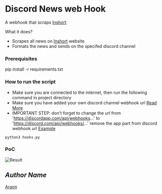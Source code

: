 # Discord News web Hook
A webhook that scraps [Inshort](https://inshort/read/en)

What it does?
* Scrapes all news on [Inshort](https://inshort/read/en) website
* Formats the news and sends on the specifed discord channel

### Prerequisites
pip install -r requirements.txt

### How to run the script
* Make sure you are connected to the internet, then run the following command in project directory
* Make sure you have added your own discord channel webhook url [Read More](https://support.discord.com/hc/en-us/articles/228383668-Intro-to-Webhooks)
* IMPORTANT STEP: don't forget to change the url from 'https://discordapp.com/api/webhooks...' to 'https://discord.com/api/webhooks/...' remove the app part from discord webhook url
[Example](https://media.giphy.com/media/BOMqjV2fo48JI8kH9o/giphy.gif)

```
python3 hooks.py
```

### PoC
![Result](https://media.giphy.com/media/CRRKWCo6gt38kq5XNw/giphy.gif)

## *Author Name*
[Araon](https://github.com/Araon)

